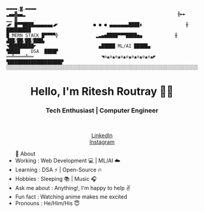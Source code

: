   ```
▬▬▬▬.◙.▬▬▬▬
  ▂▄▄▓▄▄▂                                                        ╫►►         ▁▁ ▓
◢◤ █▀▀████▄▄▄▄▄▄▄◢◤             ● ● ● ▄▄▄▄▄▄▄████▮                ╫        █████████
█ MERN STACK █▀▀▀▀╬              ▂▃▄▅████▀▀▀████▅▄            ╫        ▟██⍁██⍁██⍁███▙
◥█████████◤                       ▄█████ ML/AI █████▄                 ▜████    DSA  ████▛
══╩════╩══                         ◥⊙▲⊙▲⊙▲⊙▲⊙▲⊙▲⊙▲⊙▲⊙▲◤       ▜███████████████████▛
░░░░░░░░░░░░░░░░░░░░░░░░░░░░░░░░░░░░░░░░░░░░░░░░░░░░░░░░░░░░░░░░░░░░░░░░░░░░░░░░░░░░░░░░░░░
```
<h1 align="center"> Hello, I'm Ritesh Routray 👨‍💻 </h1>

<h3 align="center">  Tech Enthusiast | Computer Engineer </h3> 
<br>
  

<p align="center"> 
  <a href="https://www.linkedin.com/in/ritesh-routray-b2ab38265/">LinkedIn</a><br>
  <a href="https://www.instagram.com/itz_rr.great/">Instagram</a>

  <ul>
    🤔 About
    <li>Working : Web Development 💻 | ML/AI ☁️</li>
	<li>Learning : DSA ⚡ | Open-Source 🔥</li>
	<li>Hobbies : Sleeping 📚 | Music 🎧</li>
	<li>Ask me about : Anything!, I'm happy to help ✌️</li>
	<li>Fun fact : Watching anime makes me excited</li>
	<li>Pronouns : He/Him/His 😇</li>
  </ul>
